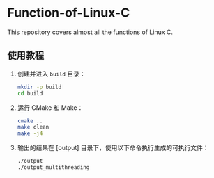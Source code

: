 # Function-of-Linux-C

This repository covers almost all the functions of Linux C.

## 使用教程

1. 创建并进入 `build` 目录：
    ```sh
    mkdir -p build
    cd build
    ```

2. 运行 CMake 和 Make：
    ```sh
    cmake ..
    make clean
    make -j4
    ```

3. 输出的结果在 [output] 目录下，使用以下命令执行生成的可执行文件：
    ```sh
    ./output
    ./output_multithreading
    ```

